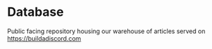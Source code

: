 # Database

Public facing repository housing our warehouse of articles served on https://buildadiscord.com
